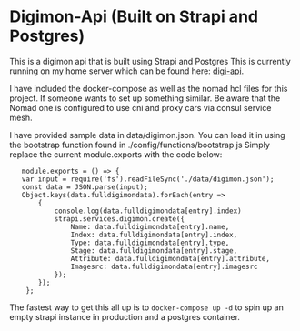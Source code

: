 # Digimon-Api (Built on Strapi and Postgres)

This is a digimon api that is built using Strapi and Postgres
This is currently running on my home server which can be found here: [digi-api](https://digidb-api.wolfandcrow.tech/).

I have included the docker-compose as well as the nomad hcl files for this project. If someone wants to set up something similar. Be aware that the Nomad one is configured to use cni and proxy cars via consul service mesh.  

I have provided sample data in data/digimon.json. You can load it in using the bootstrap function found in ./config/functions/bootstrap.js
Simply replace the current module.exports with the code below:

```
   module.exports = () => {
   var input = require('fs').readFileSync('./data/digimon.json');
   const data = JSON.parse(input);
   Object.keys(data.fulldigimondata).forEach(entry =>
       {
           console.log(data.fulldigimondata[entry].index)
           strapi.services.digimon.create({
               Name: data.fulldigimondata[entry].name,
               Index: data.fulldigimondata[entry].index,
               Type: data.fulldigimondata[entry].type,
               Stage: data.fulldigimondata[entry].stage,
               Attribute: data.fulldigimondata[entry].attribute,
               Imagesrc: data.fulldigimondata[entry].imagesrc
           });
       });
    };
```
    
    
The fastest way to get this all up is to `docker-compose up -d` to spin up an empty strapi instance in production and a postgres container.
